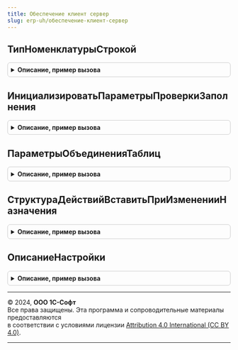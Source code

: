 ```yaml
---
title: Обеспечение клиент сервер
slug: erp-uh/обеспечение-клиент-сервер
---
```



## ТипНоменклатурыСтрокой
<details style="margin: 1em 0; padding: 0.5em; border: 1px solid #ccc; border-radius: 6px;">

<summary style="font-weight: bold; cursor: pointer;">Описание, пример вызова</summary>

```bsl

// Возвращает строковое значение типа номенклатуры используемое в подсистеме обеспечения.
//
// Параметры:
//  ТипНоменклатуры - ПеречислениеСсылка.ТипыНоменклатуры
//
// Возвращаемое значение:
//  Строка
//
Функция ТипНоменклатурыСтрокой(ТипНоменклатуры) Экспорт
```

Пример вызова
```bsl
Результат = ОбеспечениеКлиентСервер.ТипНоменклатурыСтрокой(ТипНоменклатуры) 
```
</details>

## ИнициализироватьПараметрыПроверкиЗаполнения
<details style="margin: 1em 0; padding: 0.5em; border: 1px solid #ccc; border-radius: 6px;">

<summary style="font-weight: bold; cursor: pointer;">Описание, пример вызова</summary>

```bsl

// Предназначена для описания того, каким образом производить проверку заполнения полей перед выполнением команды по
// заполнению обеспечения в документах.
//
// Параметры:
//  ИмяТабличнойЧасти - Строка, Неопределено - имя списка в котором производится проверка, если не указано, то список "Товары"
//  Синоним - Строка, Неопределено - наименование списка в котором производится проверка, если не указано, то список "Товары".
//
// Возвращаемое значение:
//  Структура - структура с полями: "Поля" и "Тексты" используемая в функции проверки заполнения (см. ОбеспечениеКлиентСервер.ПроверитьЗаполнение).
//
Функция ИнициализироватьПараметрыПроверкиЗаполнения(ИмяТабличнойЧасти = Неопределено, Синоним = Неопределено) Экспорт
```

Пример вызова
```bsl
Результат = ОбеспечениеКлиентСервер.ИнициализироватьПараметрыПроверкиЗаполнения(ИмяТабличнойЧасти, Синоним);
```
</details>

## ПараметрыОбъединенияТаблиц
<details style="margin: 1em 0; padding: 0.5em; border: 1px solid #ccc; border-radius: 6px;">

<summary style="font-weight: bold; cursor: pointer;">Описание, пример вызова</summary>

```bsl

// Создает структуру данных, содержащую параметры объединения таблиц
//
// Возвращаемое значение:
//  Структура - структура данных, содержащая параметры объединения таблиц.
//
Функция ПараметрыОбъединенияТаблиц() Экспорт
```

Пример вызова
```bsl
Результат = ОбеспечениеКлиентСервер.ПараметрыОбъединенияТаблиц() 
```
</details>

## СтруктураДействийВставитьПриИзмененииНазначения
<details style="margin: 1em 0; padding: 0.5em; border: 1px solid #ccc; border-radius: 6px;">

<summary style="font-weight: bold; cursor: pointer;">Описание, пример вызова</summary>

```bsl

// Дополняет струткру действий действием при изменении назначения.
//
// Параметры:
//  СтруктураДействий - Структура - структура действий.
//
Процедура СтруктураДействийВставитьПриИзмененииНазначения(СтруктураДействий) Экспорт
```

Пример вызова
```bsl
ОбеспечениеКлиентСервер.СтруктураДействийВставитьПриИзмененииНазначения(СтруктураДействий) 
```
</details>

## ОписаниеНастройки
<details style="margin: 1em 0; padding: 0.5em; border: 1px solid #ccc; border-radius: 6px;">

<summary style="font-weight: bold; cursor: pointer;">Описание, пример вызова</summary>

```bsl

// Формирует описание периода для подсказки при классификации номенклатуры и клиентов.
//
// Параметры:
//  Период - ПеречислениеСсылка.Периодичность - периодичность расчета.
//  КоличествоПериодов - Число - количество периодов расчета
//  Подпериод - ПеречислениеСсылка.Периодичность - количество подпериодов расчета.
//
// Возвращаемое значение:
//  Строка - текстовое описание периода расчета.
//
Функция ОписаниеНастройки(Период, КоличествоПериодов, Подпериод = Неопределено) Экспорт
```

Пример вызова
```bsl
Результат = ОбеспечениеКлиентСервер.ОписаниеНастройки(Период, КоличествоПериодов, Подпериод);
```
</details>

---

© 2024, **ООО 1С-Софт**  
Все права защищены. Эта программа и сопроводительные материалы предоставляются  
в соответствии с условиями лицензии [Attribution 4.0 International (CC BY 4.0)](https://creativecommons.org/licenses/by/4.0/legalcode).

---

